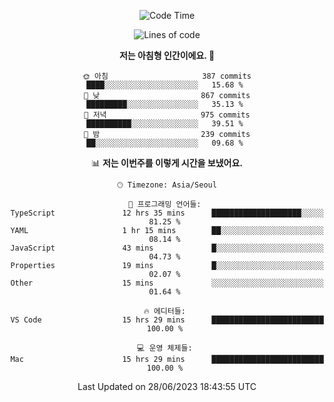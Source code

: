 <div align='center'>
 
<!--START_SECTION:waka-->
![Code Time](http://img.shields.io/badge/Code%20Time-2%2C766%20hrs%202%20mins-blue)

![Lines of code](https://img.shields.io/badge/%EC%A0%80%EB%8A%94%20%EC%97%AC%ED%83%9C%EA%B9%8C%EC%A7%80%20-1.2%20million%20%EC%A4%84%EC%9D%98%20%EC%BD%94%EB%93%9C%EB%A5%BC%20%EC%9E%91%EC%84%B1%ED%96%88%EC%96%B4%EC%9A%94.-blue)

**저는 아침형 인간이에요. 🐤** 

```text
🌞 아침                     387 commits         ████░░░░░░░░░░░░░░░░░░░░░   15.68 % 
🌆 낮　                     867 commits         █████████░░░░░░░░░░░░░░░░   35.13 % 
🌃 저녁                     975 commits         ██████████░░░░░░░░░░░░░░░   39.51 % 
🌙 밤　                     239 commits         ██░░░░░░░░░░░░░░░░░░░░░░░   09.68 % 
```


📊 **저는 이번주를 이렇게 시간을 보냈어요.** 

```text
🕑︎ Timezone: Asia/Seoul

💬 프로그래밍 언어들: 
TypeScript               12 hrs 35 mins      ████████████████████░░░░░   81.25 % 
YAML                     1 hr 15 mins        ██░░░░░░░░░░░░░░░░░░░░░░░   08.14 % 
JavaScript               43 mins             █░░░░░░░░░░░░░░░░░░░░░░░░   04.73 % 
Properties               19 mins             █░░░░░░░░░░░░░░░░░░░░░░░░   02.07 % 
Other                    15 mins             ░░░░░░░░░░░░░░░░░░░░░░░░░   01.64 % 

🔥 에디터들: 
VS Code                  15 hrs 29 mins      █████████████████████████   100.00 % 

💻 운영 체제들: 
Mac                      15 hrs 29 mins      █████████████████████████   100.00 % 
```


 Last Updated on 28/06/2023 18:43:55 UTC
<!--END_SECTION:waka-->
 </div>
<!---
Emewjin/Emewjin is a ✨ special ✨ repository because its `README.md` (this file) appears on your GitHub profile.
You can click the Preview link to take a look at your changes.
--->
